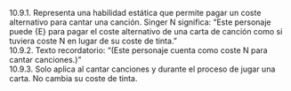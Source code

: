 10.9.1. Representa una habilidad estática que permite pagar un coste alternativo para cantar una canción. Singer N significa: “Este personaje puede {E} para pagar el coste alternativo de una carta de canción como si tuviera coste N en lugar de su coste de tinta.”  
10.9.2. Texto recordatorio: “(Este personaje cuenta como coste N para cantar canciones.)”  
10.9.3. Solo aplica al cantar canciones y durante el proceso de jugar una carta. No cambia su coste de tinta.